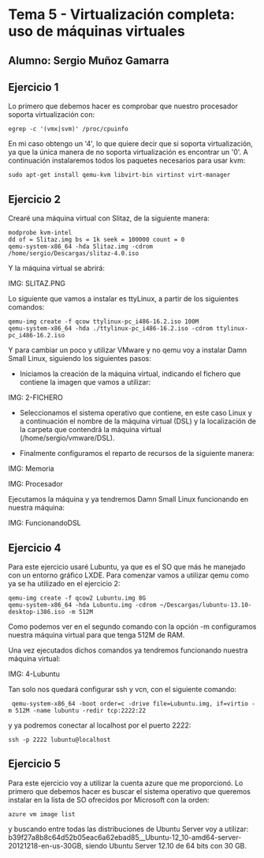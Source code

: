 # Tema 5 - Virtualización completa: uso de máquinas virtuales
## Alumno: Sergio Muñoz Gamarra

## Ejercicio 1

Lo primero que debemos hacer es comprobar que nuestro procesador soporta virtualización con:

    egrep -c '(vmx|svm)' /proc/cpuinfo
    
En mi caso obtengo un '4', lo que quiere decir que si soporta virtualización, ya que la única manera de no soporta virtualización es encontrar un '0'.
A continuación instalaremos todos los paquetes necesarios para usar kvm:

    sudo apt-get install qemu-kvm libvirt-bin virtinst virt-manager
    
    
## Ejercicio 2
    
Crearé una máquina virtual con Slitaz, de la siguiente manera:

    modprobe kvm-intel
    dd of = Slitaz.img bs = 1k seek = 100000 count = 0
    qemu-system-x86_64 -hda Slitaz.img -cdrom /home/sergio/Descargas/slitaz-4.0.iso
    
Y la máquina virtual se abrirá:

IMG: SLITAZ.PNG

Lo siguiente que vamos a instalar es ttyLinux, a partir de los siguientes comandos:

    qemu-img create -f qcow ttylinux-pc_i486-16.2.iso 100M
    qemu-system-x86_64 -hda ./ttylinux-pc_i486-16.2.iso -cdrom ttylinux-pc_i486-16.2.iso 
    
    
Y para cambiar un poco y utilizar VMware y no qemu voy a instalar Damn Small Linux, siguiendo los siguientes pasos:

- Iniciamos la creación de la máquina virtual, indicando el fichero que contiene la imagen que vamos a utilizar:

IMG: 2-FICHERO

- Seleccionamos el sistema operativo que contiene, en este caso Linux y a continuación el nombre de la máquina virtual (DSL) y la localización de la carpeta que contendrá la máquina virtual (/home/sergio/vmware/DSL).

- Finalmente configuramos el reparto de recursos de la siguiente manera:

IMG: Memoria

IMG: Procesador

Ejecutamos la máquina y ya tendremos Damn Small Linux funcionando en nuestra máquina:

IMG: FuncionandoDSL

## Ejercicio 4

Para este ejercicio usaré Lubuntu, ya que es el SO que más he manejado con un entorno gráfico LXDE.
Para comenzar vamos a utilizar qemu como ya se ha utilizado en el ejercicio 2:

    qemu-img create -f qcow2 Lubuntu.img 8G 
    qemu-system-x86_64 -hda Lubuntu.img -cdrom ~/Descargas/lubuntu-13.10-desktop-i386.iso -m 512M

Como podemos ver en el segundo comando con la opción -m configuramos nuestra máquina virtual para que tenga 512M de RAM.

Una vez ejecutados dichos comandos ya tendremos funcionando nuestra máquina virtual:

IMG: 4-Lubuntu

Tan solo nos quedará configurar ssh y vcn, con el siguiente comando:

     qemu-system-x86_64 -boot order=c -drive file=Lubuntu.img, if=virtio -m 512M -name lubuntu -redir tcp:2222:22

y ya podremos conectar al localhost por el puerto 2222:

    ssh -p 2222 lubuntu@localhost

## Ejercicio 5

Para este ejercicio voy a utilizar la cuenta azure que me proporcionó. Lo primero que debemos hacer es buscar el sistema operativo que queremos instalar en la lista de SO ofrecidos por Microsoft con la orden:

    azure vm image list
    
y buscando entre todas las distribuciones de Ubuntu Server voy a utilizar: b39f27a8b8c64d52b05eac6a62ebad85__Ubuntu-12_10-amd64-server-20121218-en-us-30GB, siendo Ubuntu Server 12.10 de 64 bits con 30 GB.




